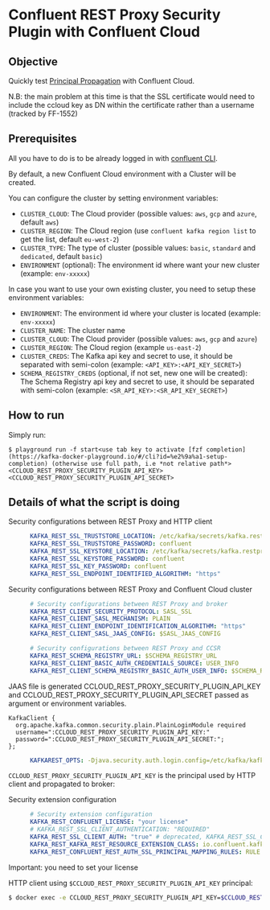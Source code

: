 # Confluent REST Proxy Security Plugin with Confluent Cloud

## Objective

Quickly test [Principal Propagation](https://docs.confluent.io/platform/current/kafka-rest/production-deployment/rest-proxy/security.html#credentials-propagation) with Confluent Cloud.

N.B: the main problem at this time is that the SSL certificate would need to include the ccloud key as DN within the certificate rather than a username (tracked by FF-1552)

## Prerequisites

All you have to do is to be already logged in with [confluent CLI](https://docs.confluent.io/confluent-cli/current/overview.html#confluent-cli-overview).

By default, a new Confluent Cloud environment with a Cluster will be created.

You can configure the cluster by setting environment variables:

* `CLUSTER_CLOUD`: The Cloud provider (possible values: `aws`, `gcp` and `azure`, default `aws`)
* `CLUSTER_REGION`: The Cloud region (use `confluent kafka region list` to get the list, default `eu-west-2`)
* `CLUSTER_TYPE`: The type of cluster (possible values: `basic`, `standard` and `dedicated`, default `basic`)
* `ENVIRONMENT` (optional): The environment id where want your new cluster (example: `env-xxxxx`) 

In case you want to use your own existing cluster, you need to setup these environment variables:

* `ENVIRONMENT`: The environment id where your cluster is located (example: `env-xxxxx`) 
* `CLUSTER_NAME`: The cluster name
* `CLUSTER_CLOUD`: The Cloud provider (possible values: `aws`, `gcp` and `azure`)
* `CLUSTER_REGION`: The Cloud region (example `us-east-2`)
* `CLUSTER_CREDS`: The Kafka api key and secret to use, it should be separated with semi-colon (example: `<API_KEY>:<API_KEY_SECRET>`)
* `SCHEMA_REGISTRY_CREDS` (optional, if not set, new one will be created): The Schema Registry api key and secret to use, it should be separated with semi-colon (example: `<SR_API_KEY>:<SR_API_KEY_SECRET>`)
## How to run


Simply run:

```
$ playground run -f start<use tab key to activate [fzf completion](https://kafka-docker-playground.io/#/cli?id=%e2%9a%a1-setup-completion) (otherwise use full path, i.e *not relative path*> <CCLOUD_REST_PROXY_SECURITY_PLUGIN_API_KEY> <CCLOUD_REST_PROXY_SECURITY_PLUGIN_API_SECRET>
```

## Details of what the script is doing


Security configurations between REST Proxy and HTTP client

```yml
      KAFKA_REST_SSL_TRUSTSTORE_LOCATION: /etc/kafka/secrets/kafka.restproxy.truststore.jks
      KAFKA_REST_SSL_TRUSTSTORE_PASSWORD: confluent
      KAFKA_REST_SSL_KEYSTORE_LOCATION: /etc/kafka/secrets/kafka.restproxy.keystore.jks
      KAFKA_REST_SSL_KEYSTORE_PASSWORD: confluent
      KAFKA_REST_SSL_KEY_PASSWORD: confluent
      KAFKA_REST_SSL_ENDPOINT_IDENTIFIED_ALGORITHM: "https"
```

Security configurations between REST Proxy and Confluent Cloud cluster

```yml
      # Security configurations between REST Proxy and broker
      KAFKA_REST_CLIENT_SECURITY_PROTOCOL: SASL_SSL
      KAFKA_REST_CLIENT_SASL_MECHANISM: PLAIN
      KAFKA_REST_CLIENT_ENDPOINT_IDENTIFICATION_ALGORITHM: "https"
      KAFKA_REST_CLIENT_SASL_JAAS_CONFIG: $SASL_JAAS_CONFIG

      # Security configurations between REST Proxy and CCSR
      KAFKA_REST_SCHEMA_REGISTRY_URL: $SCHEMA_REGISTRY_URL
      KAFKA_REST_CLIENT_BASIC_AUTH_CREDENTIALS_SOURCE: USER_INFO
      KAFKA_REST_CLIENT_SCHEMA_REGISTRY_BASIC_AUTH_USER_INFO: $SCHEMA_REGISTRY_BASIC_AUTH_USER_INFO

```

JAAS file is generated CCLOUD_REST_PROXY_SECURITY_PLUGIN_API_KEY and CCLOUD_REST_PROXY_SECURITY_PLUGIN_API_SECRET passed as argument or environment variables.

```
KafkaClient {
  org.apache.kafka.common.security.plain.PlainLoginModule required
  username=":CCLOUD_REST_PROXY_SECURITY_PLUGIN_API_KEY:"
  password=":CCLOUD_REST_PROXY_SECURITY_PLUGIN_API_SECRET:";
};
```

```yml
      KAFKAREST_OPTS: -Djava.security.auth.login.config=/etc/kafka/kafka-rest.jaas.conf
```

`CCLOUD_REST_PROXY_SECURITY_PLUGIN_API_KEY` is the principal used by HTTP client and propagated to broker:

Security extension configuration

```yml
      # Security extension configuration
      KAFKA_REST_CONFLUENT_LICENSE: "your license"
      # KAFKA_REST_SSL_CLIENT_AUTHENTICATION: "REQUIRED"
      KAFKA_REST_SSL_CLIENT_AUTH: "true" # deprecated, KAFKA_REST_SSL_CLIENT_AUTHENTICATION: "REQUIRED"
      KAFKA_REST_KAFKA_REST_RESOURCE_EXTENSION_CLASS: io.confluent.kafkarest.security.KafkaRestSecurityResourceExtension
      KAFKA_REST_CONFLUENT_REST_AUTH_SSL_PRINCIPAL_MAPPING_RULES: RULE:^CN=(.*?),OU=TEST.*$$/$$1/,DEFAULT
```

Important: you need to set your license

HTTP client using `$CCLOUD_REST_PROXY_SECURITY_PLUGIN_API_KEY` principal:

```bash
$ docker exec -e CCLOUD_REST_PROXY_SECURITY_PLUGIN_API_KEY=$CCLOUD_REST_PROXY_SECURITY_PLUGIN_API_KEY restproxy curl -X POST --cert /etc/kafka/secrets/$CCLOUD_REST_PROXY_SECURITY_PLUGIN_API_KEY.certificate.pem --key /etc/kafka/secrets/$CCLOUD_REST_PROXY_SECURITY_PLUGIN_API_KEY.key --tlsv1.2 --cacert /etc/kafka/secrets/snakeoil-ca-1.crt -H "Content-Type: application/vnd.kafka.json.v2+json" -H "Accept: application/vnd.kafka.v2+json" --data '{"records":[{"value":{"foo":"bar"}}]}' "https://localhost:8086/topics/rest-proxy-security-plugin"
```
